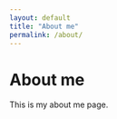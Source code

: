 ```yaml
---
layout: default
title: "About me"
permalink: /about/
---
```


# About me

This is my about me page.
